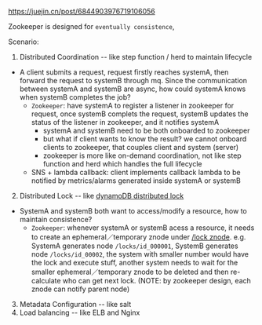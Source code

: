 https://juejin.cn/post/6844903976719106056

Zookeeper is designed for `eventually consistence`, 

Scenario: 
1. Distributed Coordination -- like step function / herd to maintain lifecycle
  - A client submits a request, request firstly reaches systemA, then forward the request to systemB through mq. Since the communication between systemA and systemB are async, how could systemA knows when systemB completes the job?
    - `Zookeeper`: have systemA to register a listener in zookeeper for request, once systemB complets the request, systemB updates the status of the listener in zookeeper, and it notifies systemA
      - systemA and systemB need to be both onboarded to zookeeper
      - but what if client wants to know the result? we cannot onboard clients to zookeeper, that couples client and system (server)
      - zookeeper is more like on-demand coordination, not like step function and herd which handles the full lifecycle
    - SNS + lambda callback: client implements callback lambda to be notified by metrics/alarms generated inside systemA or systemB
2. Distributed Lock -- like [dynamoDB distributed lock](https://aws.amazon.com/blogs/database/building-distributed-locks-with-the-dynamodb-lock-client/)
  - SystemA and systemB both want to access/modify a resource, how to maintain consistence?
    - `Zookeeper`: whenever systemA or systemB acess a resource, it needs to create an ephemeral／temporary znode under [/lock znode](https://www.zhihu.com/question/65852003). e.g. SystemA generates node `/locks/id_000001`, SystemB generates node `/locks/id_00002`, the system with smaller number would have the lock and execute stuff, another system needs to wait for the smaller ephemeral／temporary znode to be deleted and then re-calculate who can get next lock. (NOTE: by zookeeper design, each znode can notify parent node)
3. Metadata Configuration -- like salt
4. Load balancing -- like ELB and Nginx